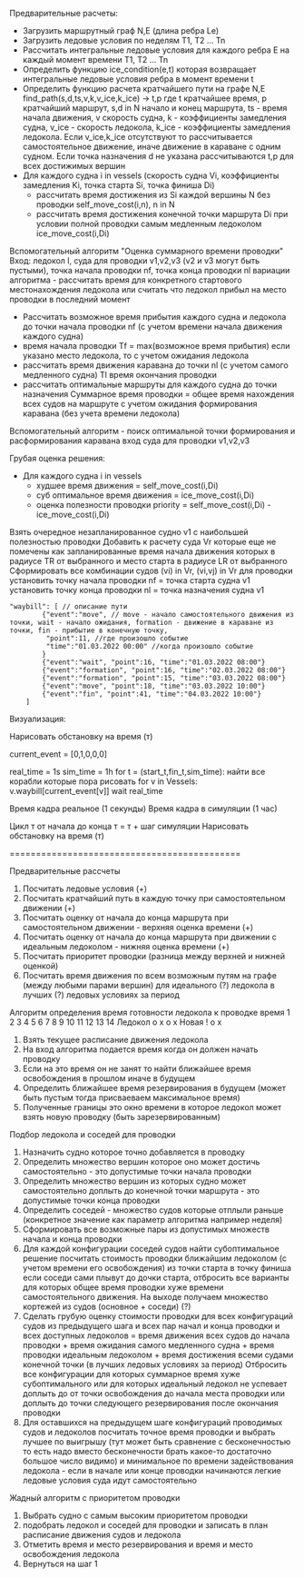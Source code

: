 Предварительные расчеты:

- Загрузить маршрутный граф  N,E (длина ребра Le)
- Загрузить ледовые условия по неделям T1, T2 ... Tn
- Рассчитать интегральные ледовые условия для каждого ребра E на каждый момент времени T1, T2 ... Tn
- Определить функцию ice_condition(e,t) которая возвращает интегральные ледовые условия ребра в момент времени t
- Определить функцию расчета кратчайшего пути на графе N,E find_path(s,d,ts,v,k,v_ice,k_ice) -> t,p где t кратчайшее время, p кратчайший маршрут, s,d in N начало и конец маршрута, ts - время начала движения, v скорость судна, k - коэффициенты замедления судна,  v_ice - скорость ледокола, k_ice - коэффициенты замедления ледокола. Если v_ice,k_ice отсутствуют то рассчитывается самостоятельное движение, иначе движение в караване с одним судном. Если точка назначения d не указана рассчитываютcя t,p для всех достижимых вершин 
- Для каждого судна i in vessels (скорость судна Vi, коэффициенты замедления Ki, точка старта Si, точка финиша Di)
    - рассчитать время достижения из Si каждой вершины N без проводки self_move_cost(i,n), n in N
    - рассчитать время достижения конечной точки маршрута Di при условии полной проводки самым медленным ледоколом ice_move_cost(i,Di)


Вспомогательный алгоритм "Оценка суммарного времени проводки"
Вход: ледокол l,  суда для проводки v1,v2,v3 (v2 и v3 могут быть пустыми), точка начала проводки nf, точка конца проводки nl
вариации алгоритма - рассчитать время для конкретного стартового местонахождения ледокола или считать что ледокол прибыл на место проводки в последний момент
- Рассчитать возможное время прибытия каждого судна и ледокола до точки начала проводки nf (с учетом времени начала движения каждого судна)
- время начала проводки Tf = max(возможное время прибытия) если указано место ледокола, то с учетом ожидания ледокола
- рассчитать время движения каравана до точки nl (с учетом самого медленного судна) Tl время окончания проводки
- рассчитать оптимальные маршруты для каждого судна до точки назначения
Суммарное время проводки = общее время нахождения всех судов на маршруте с учетом ожидания формирования каравана (без учета времени ледокола)

Вспомогательный алгоритм - поиск оптимальной точки формирования и расформирования каравана
вход суда для проводки v1,v2,v3


Грубая оценка решения:
- Для каждого судна i in vessels 
    - худшее время движения = self_move_cost(i,Di)
    - суб оптимальное время движения = ice_move_cost(i,Di)
    - оценка полезности проводки priority = self_move_cost(i,Di) - ice_move_cost(i,Di)

Взять очередное незапланированное судно v1 с наибольшей полезностью проводки
    Добавить к расчету суда Vr которые еще не помечены как запланированные  время начала движения которых в радиусе TR от выбранного и место старта в радиусе LR от выбранного
    Сформировать все комбинации судов (vi) in Vr, (vi,vj) in Vr для проводки
    установить точку начала проводки nf = точка старта судна v1
    установить точку конца проводки nl = точка назначения судна v1



    "waybill": [ // описание пути
            {"event":"move", // move - начало самостоятельного движения из точки, wait - начало ожидания, formation - движение в караване из точки, fin - прибытие в конечную точку,
             "point":11, //где произошло событие
             "time":"01.03.2022 00:00" //когда произошло событие
            }
            {"event":"wait", "point":16, "time":"01.03.2022 08:00"}
            {"event":"formation", "point":16, "time":"02.03.2022 08:00"}
            {"event":"formation", "point":15, "time":"03.03.2022 08:00"}
            {"event":"move", "point":18, "time":"03.03.2022 10:00"}
            {"event":"fin", "point":41, "time":"04.03.2022 10:00"}
        ]




Визуализация:

Нарисовать обстановку на время (т)

current_event = [0,1,0,0,0]

real_time = 1s
sim_time = 1h
for t = (start_t,fin_t,sim_time):
    найти все корабли которые пора рисовать
    for v in Vessels:
        v.waybill[current_event[v]] 
wait real_time




Время кадра реальное (1 секунды)
Время кадра в симуляции (1 час)

Цикл т от начала до конца
 т = т + шаг симуляции
Нарисовать обстановку на время (т)

============================================

Предварительные рассчеты 
1. Посчитать ледовые условия (+)
2. Посчитать кратчайший путь в каждую точку при самостоятельном движении (+)
3. Посчитать оценку от начала до конца маршрута при самостоятельном движении - верхняя оценка времени (+)
4. Посчитать оценку от начала до конца маршрута при движении с идеальным ледоколом - нижняя оценка времени (+)
5. Посчитать приоритет проводки (разница между верхней и нижней оценкой)
6. Посчитать время движения по всем возможным путям на графе (между любыми парами вершин) для идеального (?) ледокола в лучших (?) ледовых условиях за период

Алгоритм определения время готовности ледокола к проводке
время     1 2 3 4 5 6 7 8 9 10 11 12 13 14
Ледокол   о             х      о        х
Новая                        ! о        х
 
1. Взять текущее расписание движения ледокола
2. На вход алгоритма подается время когда он должен начать проводку 
3. Если на это время он не занят то найти ближайшее время освобождения в прошлом иначе в будущем
4. Определить ближайшее время резервирования в будущем (может быть пустым тогда присваеваем максимальное время)
5. Полученные границы это окно времени в которое ледокол может взять новую проводку (быть зарезервированным)

Подбор ледокола и соседей для проводки
1. Назначить судно которое точно добавляется в проводку
2. Определить множество вершин которое оно может достичь самостоятельно - это допустимые точки начала проводки
3. Определить множество вершин из которых судно может самостоятельно доплыть до конечной точки маршрута - это допустимые точки конца проводки
4. Определить соседей - множество судов которые отплыли раньше (конкретное значение как параметр алгоритма например неделя)
5. Сформировать все возможные пары из допустимых множеств начала и конца проводки
6. Для каждой конфигурации соседей судов найти субоптимальное решение посчитать стоимость проводки ближайшим ледоколом (с учетом времени его освобождения) из точки старта в точку финиша если соседи сами плывут до дочки старта, отбросить все варианты для которых общее время проводки хуже времени самостоятельного движения. На выходе получаем множество кортежей из судов (основное + соседи) (?)
7. Сделать грубую оценку стоимости проводки для всех конфигураций судов из предыдущего шага и всех пар начал и конца проводки и всех доступных ледоколов =  время движения всех судов до начала проводки + время ожидания самого медленного судна + время проводки идеальным ледоколом + время достижения всеми судами конечной точки (в лучших ледовых условиях за период) Отбросить все конфигурации для которых суммарное время хуже субоптимального или для которых идеальный ледокол не успевает доплыть до от точки освобождения до начала места проводки или доплыть до точки следующего резервирования после окончания проводки
8. Для оставшихся на предыдущем шаге конфигураций проводимых судов и ледоколов посчитать точное время проводки и выбрать лучшее по выигрышу (тут может быть сравнение с бесконечностью то есть надо вместо бесконечности брать какое-то достаточно большое число видимо) и минимальное по времени задействования ледокола - если в начале или конце проводки начинаются легкие ледовые условия суда идут самостоятельно

Жадный алгоритм с приоритетом проводки
1. Выбрать судно с самым высоким приоритетом проводки
2. подобрать ледокол и соседей для проводки и записать в план расписание движения судов и ледокола
3. Отметить время и место резервирования и время и место освобождения ледокола
4. Вернуться на шаг 1
